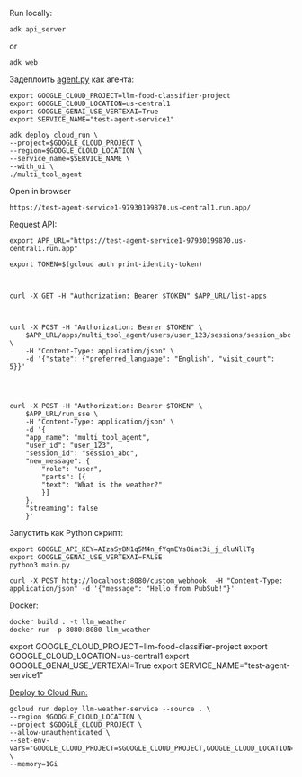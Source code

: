 Run locally:
```aiignore
adk api_server
```
or
```aiignore
adk web
```



Задеплоить [agent.py](weather_time_agent/agent.py) как агента:
```
export GOOGLE_CLOUD_PROJECT=llm-food-classifier-project
export GOOGLE_CLOUD_LOCATION=us-central1
export GOOGLE_GENAI_USE_VERTEXAI=True
export SERVICE_NAME="test-agent-service1"
```


```
adk deploy cloud_run \
--project=$GOOGLE_CLOUD_PROJECT \
--region=$GOOGLE_CLOUD_LOCATION \
--service_name=$SERVICE_NAME \
--with_ui \
./multi_tool_agent
```


Open in browser 
```
https://test-agent-service1-97930199870.us-central1.run.app/
```
Request API:
```aiignore
export APP_URL="https://test-agent-service1-97930199870.us-central1.run.app"

export TOKEN=$(gcloud auth print-identity-token)



curl -X GET -H "Authorization: Bearer $TOKEN" $APP_URL/list-apps



curl -X POST -H "Authorization: Bearer $TOKEN" \
    $APP_URL/apps/multi_tool_agent/users/user_123/sessions/session_abc \
    -H "Content-Type: application/json" \
    -d '{"state": {"preferred_language": "English", "visit_count": 5}}'




curl -X POST -H "Authorization: Bearer $TOKEN" \
    $APP_URL/run_sse \
    -H "Content-Type: application/json" \
    -d '{
    "app_name": "multi_tool_agent",
    "user_id": "user_123",
    "session_id": "session_abc",
    "new_message": {
        "role": "user",
        "parts": [{
        "text": "What is the weather?"
        }]
    },
    "streaming": false
    }'
```


Запустить как Python скрипт:
```aiignore
export GOOGLE_API_KEY=AIzaSyBN1q5M4n_fYqmEYs8iat3i_j_dluNllTg 
export GOOGLE_GENAI_USE_VERTEXAI=FALSE  
python3 main.py 
```

```aiignore
curl -X POST http://localhost:8080/custom_webhook  -H "Content-Type: application/json" -d '{"message": "Hello from PubSub!"}' 
```

Docker:
```aiignore
docker build . -t llm_weather
docker run -p 8080:8080 llm_weather 
```



export GOOGLE_CLOUD_PROJECT=llm-food-classifier-project
export GOOGLE_CLOUD_LOCATION=us-central1
export GOOGLE_GENAI_USE_VERTEXAI=True
export SERVICE_NAME="test-agent-service1"

[Deploy to Cloud Run:](https://google.github.io/adk-docs/deploy/cloud-run)
```aiignore
gcloud run deploy llm-weather-service --source . \
--region $GOOGLE_CLOUD_LOCATION \
--project $GOOGLE_CLOUD_PROJECT \
--allow-unauthenticated \
--set-env-vars="GOOGLE_CLOUD_PROJECT=$GOOGLE_CLOUD_PROJECT,GOOGLE_CLOUD_LOCATION=$GOOGLE_CLOUD_LOCATION,GOOGLE_GENAI_USE_VERTEXAI=$GOOGLE_GENAI_USE_VERTEXAI" \
--memory=1Gi
```